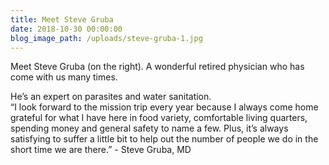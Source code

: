 ```yaml
---
title: Meet Steve Gruba
date: 2018-10-30 00:00:00
blog_image_path: /uploads/steve-gruba-1.jpg
---
```


Meet Steve Gruba (on the right). A wonderful retired physician who has come with us many times.

He’s an expert on parasites and water sanitation. <br>“I look forward to the mission trip every year because I always come home grateful for what I have here in food variety, comfortable living quarters, spending money and general safety to name a few. Plus, it’s always satisfying to suffer a little bit to help out the number of people we do in the short time we are there.” - Steve Gruba, MD